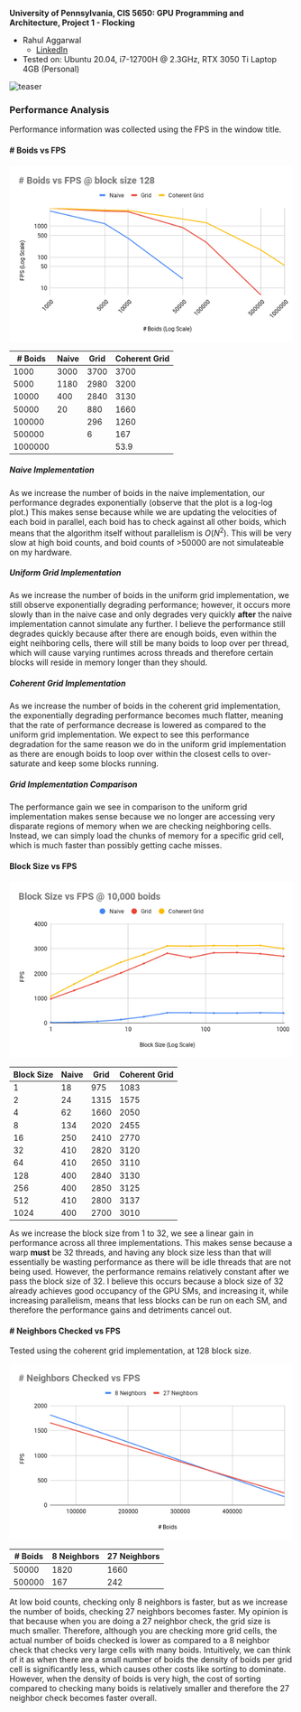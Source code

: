 **University of Pennsylvania, CIS 5650: GPU Programming and Architecture,
Project 1 - Flocking**

* Rahul Aggarwal
  * [LinkedIn](https://www.linkedin.com/in/rahul-aggarwal-32133a1b3/)
* Tested on: Ubuntu 20.04, i7-12700H @ 2.3GHz, RTX 3050 Ti Laptop 4GB (Personal)

![teaser](https://github.com/user-attachments/assets/e1fb2e53-1f2e-4cf3-b5ea-14c25519367f)

### Performance Analysis

Performance information was collected using the FPS in the window title.

#### \# Boids vs FPS
![boids_vs_fps](images/boids_vs_fps.png)

| # Boids | Naive | Grid | Coherent Grid |
| ------- | ----- | ---- | ------------- |
| 1000    | 3000  | 3700 | 3700          |
| 5000    | 1180  | 2980 | 3200          |
| 10000   | 400   | 2840 | 3130          |
| 50000   | 20    | 880  | 1660          |
| 100000  |       | 296  | 1260          |
| 500000  |       | 6    | 167           |
| 1000000 |       |      | 53.9          |

##### Naive Implementation

As we increase the number of boids in the naive implementation, our performance degrades exponentially (observe that the plot is a log-log plot.) This makes sense because while we are updating the velocities of each boid in parallel, each boid has to check against all other boids, which means that the algorithm itself without parallelism is $O(N^2)$. This will be very slow at high boid counts, and boid counts of >50000 are not simulateable on my hardware.

##### Uniform Grid Implementation

As we increase the number of boids in the uniform grid implementation, we still observe exponentially degrading performance; however, it occurs more slowly than in the naive case and only degrades very quickly **after** the naive implementation cannot simulate any further. I believe the performance still degrades quickly because after there are enough boids, even within the eight neihboring cells, there will still be many boids to loop over per thread, which will cause varying runtimes across threads and therefore certain blocks will reside in memory longer than they should.

##### Coherent Grid Implementation

As we increase the number of boids in the coherent grid implementation, the exponentially degrading performance becomes much flatter, meaning that the rate of performance decrease is lowered as compared to the uniform grid implementation. We expect to see this performance degradation for the same reason we do in the uniform grid implementation as there are enough boids to loop over within the closest cells to over-saturate and keep some blocks running. 

##### Grid Implementation Comparison
The performance gain we see in comparison to the uniform grid implementation makes sense because we no longer are accessing very disparate regions of memory when we are checking neighboring cells. Instead, we can simply load the chunks of memory for a specific grid cell, which is much faster than possibly getting cache misses.

#### Block Size vs FPS
![block_size_vs_fps](images/block_size_vs_fps.png)

| Block Size | Naive | Grid | Coherent Grid |
|------------|-------|------|---------------|
| 1          | 18    | 975  | 1083          |
| 2          | 24    | 1315 | 1575          |
| 4          | 62    | 1660 | 2050          |
| 8          | 134   | 2020 | 2455          |
| 16         | 250   | 2410 | 2770          |
| 32         | 410   | 2820 | 3120          |
| 64         | 410   | 2650 | 3110          |
| 128        | 400   | 2840 | 3130          |
| 256        | 400   | 2850 | 3125          |
| 512        | 410   | 2800 | 3137          |
| 1024       | 400   | 2700 | 3010          |

As we increase the block size from 1 to 32, we see a linear gain in performance across all three implementations. This makes sense because a warp **must** be 32 threads, and having any block size less than that will essentially be wasting performance as there will be idle threads that are not being used. However, the performance remains relatively constant after we pass the block size of 32. I believe this occurs because a block size of 32 already achieves good occupancy of the GPU SMs, and increasing it, while increasing parallelism, means that less blocks can be run on each SM, and therefore the performance gains and detriments cancel out.


#### \# Neighbors Checked vs FPS
Tested using the coherent grid implementation, at 128 block size.

![neighbors_checked_vs_fps](images/neighbors_checked_vs_fps.png)


| # Boids | 8 Neighbors | 27 Neighbors |
| ------- | ----------- | ------------ |
| 50000   | 1820        | 1660         |
| 500000  | 167         | 242          |

At low boid counts, checking only 8 neighbors is faster, but as we increase the number of boids, checking 27 neighbors becomes faster. My opinion is that because when you are doing a 27 neighbor check, the grid size is much smaller. Therefore, although you are checking more grid cells, the actual number of boids checked is lower as compared to a 8 neighbor check that checks very large cells with many boids. Intuitively, we can think of it as when there are a small number of boids the density of boids per grid cell is significantly less, which causes other costs like sorting to dominate. However, when the density of boids is very high, the cost of sorting compared to checking many boids is relatively smaller and therefore the 27 neighbor check becomes faster overall.

